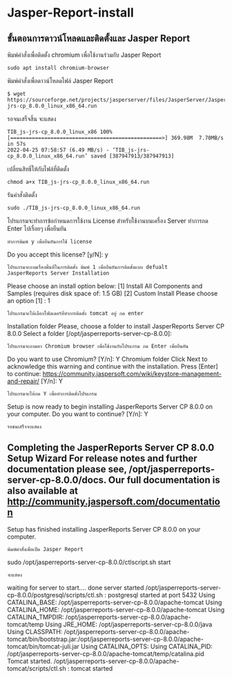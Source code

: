 # Jasper-Report-install
## ขั้นตอนการดาวน์โหลดและติดตั้งและ Jasper Report

พิมพ์คำสั่งเพื่อติดตั้ง chromium เพื่อใช้งานร่วมกับ Jasper Report
~~~
sudo apt install chromium-browser
~~~
พิมพ์คำสั่งเพื่อดาวน์โหลดไฟล์ Jasper Report
~~~
$ wget https://sourceforge.net/projects/jasperserver/files/JasperServer/JasperReports%20Server%20Community%20edition%208.0.0/TIB_js-jrs-cp_8.0.0_linux_x86_64.run
~~~
รอจนเสร็จสิ้น จะแสดง
~~~
TIB_js-jrs-cp_8.0.0_linux_x86 100%[=================================================>] 369.98M  7.70MB/s    in 57s
2022-04-25 07:58:57 (6.49 MB/s) - ‘TIB_js-jrs-cp_8.0.0_linux_x86_64.run’ saved [387947913/387947913]
~~~
เปลี่ยนสิทธิ์ให้กับไฟล์ที่ติดตั้ง
~~~
chmod a+x TIB_js-jrs-cp_8.0.0_linux_x86_64.run
~~~
รันคำสั่งติดตั้ง
~~~
sudo ./TIB_js-jrs-cp_8.0.0_linux_x86_64.run
~~~
โปรแกรมจะทำการข้อกำหนดการใช้งาน License สำหรับใช้งานบนเครื่อง Server ทำการกด Enter ไปเรื่อยๆ เพื่อยืนยัน
~~~
ทำการพิมพ์ y เพื่อยืนยันการใช้ license
~~~
Do you accept this license? [y/N]: y  
~~~
โปรแกรมจะถามเรื่องพื้นที่ในการติดตั้ง พิมพ์ 1 เพื่อยืนยันการติดตั้งแบบ defualt
JasperReports Server Installation
~~~
Please choose an install option below:
[1] Install All Components and Samples (requires disk space of: 1.5 GB)
[2] Custom Install
Please choose an option [1] : 1     
~~~
โปรแกรมจะไห้เลือกโฟลเดอร์ที่ทำการติดตั้ง tomcat อยู่ กด enter
~~~
Installation folder
Please, choose a folder to install JasperReports Server CP 8.0.0
Select a folder [/opt/jasperreports-server-cp-8.0.0]:
~~~
โปรแกรมจะถามหา Chromium browser เพื่อใช้งานกับโปรแกรม กด Enter เพื่อยืนยัน
~~~
Do you want to use Chromium? [Y/n]: Y
Chromium folder
Click Next to acknowledge this warning and continue with the installation.
Press [Enter] to continue:
https://community.jaspersoft.com/wiki/keystore-management-and-repair/ [Y/n]: Y
~~~
โปรแกรมจะไห้กด Y เพื่อทำการติดตั้งโปรแกรม
~~~
Setup is now ready to begin installing JasperReports Server CP 8.0.0 on your
computer.
Do you want to continue? [Y/n]: Y
~~~
รอขนเสร็จจะแสดง 
~~~
Completing the JasperReports Server CP 8.0.0 Setup Wizard
For release notes and further documentation please see,
/opt/jasperreports-server-cp-8.0.0/docs. Our full documentation is also
available at http://community.jaspersoft.com/documentation
----------------------------------------------------------------------------
Setup has finished installing JasperReports Server CP 8.0.0 on your computer.
~~~
พิมพ์คำสั่งเพื่อเปิด Jasper Report
~~~
sudo /opt/jasperreports-server-cp-8.0.0/ctlscript.sh start
~~~
จะแสดง
~~~
waiting for server to start.... done
server started
/opt/jasperreports-server-cp-8.0.0/postgresql/scripts/ctl.sh : postgresql  started at port 5432
Using CATALINA_BASE:   /opt/jasperreports-server-cp-8.0.0/apache-tomcat
Using CATALINA_HOME:   /opt/jasperreports-server-cp-8.0.0/apache-tomcat
Using CATALINA_TMPDIR: /opt/jasperreports-server-cp-8.0.0/apache-tomcat/temp
Using JRE_HOME:        /opt/jasperreports-server-cp-8.0.0/java
Using CLASSPATH:       /opt/jasperreports-server-cp-8.0.0/apache-tomcat/bin/bootstrap.jar:/opt/jasperreports-server-cp-8.0.0/apache-tomcat/bin/tomcat-juli.jar
Using CATALINA_OPTS:
Using CATALINA_PID:    /opt/jasperreports-server-cp-8.0.0/apache-tomcat/temp/catalina.pid
Tomcat started.
/opt/jasperreports-server-cp-8.0.0/apache-tomcat/scripts/ctl.sh : tomcat started
~~~
